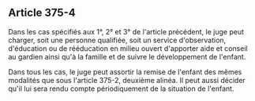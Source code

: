 Article 375-4
----
Dans les cas spécifiés aux 1°, 2° et 3° de l'article précédent, le juge peut
charger, soit une personne qualifiée, soit un service d'observation, d'éducation
ou de rééducation en milieu ouvert d'apporter aide et conseil au gardien ainsi
qu'à la famille et de suivre le développement de l'enfant.

Dans tous les cas, le juge peut assortir la remise de l'enfant des mêmes
modalités que sous l'article 375-2, deuxième alinéa. Il peut aussi décider qu'il
lui sera rendu compte périodiquement de la situation de l'enfant.

